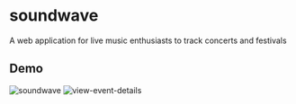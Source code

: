 # soundwave
A web application for live music enthusiasts to track concerts and festivals
## Demo
![soundwave](https://user-images.githubusercontent.com/19718392/39989747-9facde10-571f-11e8-9b88-338ffcdbd88d.gif)
![view-event-details](https://user-images.githubusercontent.com/19718392/40878953-937cae1c-664d-11e8-88a7-74ca8ff783ed.gif)

